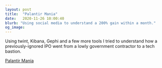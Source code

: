 ```yaml
---
layout: post
title:  "Palantir Mania"
date:   2020-11-26 10:00:40
blurb: "Using social media to understand a 200% gain within a month."
og_image:
---
```

Using twint, Kibana, Gephi and a few more tools I tried to understand how a previously-ignored IPO went from a lowly government contractor to a tech bastion.

<a href="https://csahil.github.io/assets/PLTR.pdf">Palantir Mania</a>
